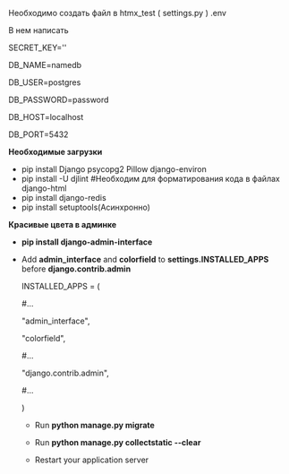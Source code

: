 Необходимо создать файл в htmx_test ( settings.py ) .env

В нем написать

SECRET_KEY=''

DB_NAME=namedb

DB_USER=postgres

DB_PASSWORD=password

DB_HOST=localhost

DB_PORT=5432

<b>Необходимые загрузки</b>

- pip install Django psycopg2 Pillow django-environ
- pip install -U djlint #Необходим для форматирования кода в файлах django-html
- pip install django-redis
- pip install setuptools(Асинхронно)

<b>Красивые цвета в админке</b>

- <b>pip install django-admin-interface</b>

- Add <b>admin_interface</b> and <b>colorfield</b> to <b>settings.INSTALLED_APPS</b> before <b>django.contrib.admin</b>

  INSTALLED_APPS = (

  #...

  "admin_interface",

  "colorfield",

  #...

  "django.contrib.admin",

  #...

  )

  - Run <b>python manage.py migrate</b>

  - Run <b>python manage.py collectstatic --clear</b>

  - Restart your application server
